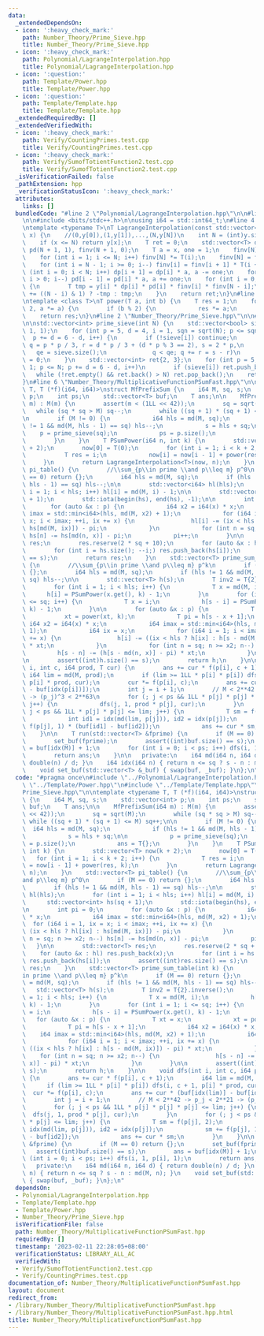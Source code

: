 ```yaml
---
data:
  _extendedDependsOn:
  - icon: ':heavy_check_mark:'
    path: Number_Theory/Prime_Sieve.hpp
    title: Number_Theory/Prime_Sieve.hpp
  - icon: ':heavy_check_mark:'
    path: Polynomial/LagrangeInterpolation.hpp
    title: Polynomial/LagrangeInterpolation.hpp
  - icon: ':question:'
    path: Template/Power.hpp
    title: Template/Power.hpp
  - icon: ':question:'
    path: Template/Template.hpp
    title: Template/Template.hpp
  _extendedRequiredBy: []
  _extendedVerifiedWith:
  - icon: ':heavy_check_mark:'
    path: Verify/CountingPrimes.test.cpp
    title: Verify/CountingPrimes.test.cpp
  - icon: ':heavy_check_mark:'
    path: Verify/SumofTotientFunction2.test.cpp
    title: Verify/SumofTotientFunction2.test.cpp
  _isVerificationFailed: false
  _pathExtension: hpp
  _verificationStatusIcon: ':heavy_check_mark:'
  attributes:
    links: []
  bundledCode: "#line 2 \"Polynomial/LagrangeInterpolation.hpp\"\n\n#line 2 \"Template/Template.hpp\"\
    \n\n#include <bits/stdc++.h>\n\nusing i64 = std::int64_t;\n#line 4 \"Polynomial/LagrangeInterpolation.hpp\"\
    \ntemplate <typename T>\nT LagrangeInterpolation(const std::vector<T> &y, i64\
    \ x) {\n    //(0,y[0]),(1,y[1]),...,(N,y[N])\n    int N = (int)y.size() - 1;\n\
    \    if (x <= N) return y[x];\n    T ret = 0;\n    std::vector<T> dp(N + 1, 1),\
    \ pd(N + 1, 1), finv(N + 1, 0);\n    T a = x, one = 1;\n    finv[N] = T(1);\n\
    \    for (int i = 1; i <= N; i++) finv[N] *= T(i);\n    finv[N] = finv[N].inverse();\n\
    \    for (int i = N - 1; i >= 0; i--) finv[i] = finv[i + 1] * T(i + 1);\n    for\
    \ (int i = 0; i < N; i++) dp[i + 1] = dp[i] * a, a -= one;\n    for (int i = N;\
    \ i > 0; i--) pd[i - 1] = pd[i] * a, a += one;\n    for (int i = 0; i <= N; i++)\
    \ {\n        T tmp = y[i] * dp[i] * pd[i] * finv[i] * finv[N - i];\n        ret\
    \ += ((N - i) & 1) ? -tmp : tmp;\n    }\n    return ret;\n}\n#line 1 \"Template/Power.hpp\"\
    \ntemplate <class T>\nT power(T a, int b) {\n    T res = 1;\n    for (; b; b /=\
    \ 2, a *= a) {\n        if (b % 2) {\n            res *= a;\n        }\n    }\n\
    \    return res;\n}\n#line 2 \"Number_Theory/Prime_Sieve.hpp\"\n\n#line 4 \"Number_Theory/Prime_Sieve.hpp\"\
    \n\nstd::vector<int> prime_sieve(int N) {\n    std::vector<bool> sieve(N / 3 +\
    \ 1, 1);\n    for (int p = 5, d = 4, i = 1, sqn = sqrt(N); p <= sqn;\n       \
    \  p += d = 6 - d, i++) {\n        if (!sieve[i]) continue;\n        for (int\
    \ q = p * p / 3, r = d * p / 3 + (d * p % 3 == 2), s = 2 * p,\n              \
    \   qe = sieve.size();\n             q < qe; q += r = s - r)\n            sieve[q]\
    \ = 0;\n    }\n    std::vector<int> ret{2, 3};\n    for (int p = 5, d = 4, i =\
    \ 1; p <= N; p += d = 6 - d, i++)\n        if (sieve[i]) ret.push_back(p);\n \
    \   while (!ret.empty() && ret.back() > N) ret.pop_back();\n    return ret;\n\
    }\n#line 6 \"Number_Theory/MultiplicativeFunctionPSumFast.hpp\"\n\ntemplate <typename\
    \ T, T (*f)(i64, i64)>\nstruct MfPrefixSum {\n    i64 M, sq, s;\n    std::vector<int>\
    \ p;\n    int ps;\n    std::vector<T> buf;\n    T ans;\n\n    MfPrefixSum(i64\
    \ m) : M(m) {\n        assert(m < (1LL << 42));\n        sq = sqrt(M);\n     \
    \   while (sq * sq > M) sq--;\n        while ((sq + 1) * (sq + 1) <= M) sq++;\n\
    \n        if (M != 0) {\n            i64 hls = md(M, sq);\n            if (hls\
    \ != 1 && md(M, hls - 1) == sq) hls--;\n            s = hls + sq;\n\n        \
    \    p = prime_sieve(sq);\n            ps = p.size();\n            ans = T{};\n\
    \        }\n    }\n    T PSumPower(i64 n, int k) {\n        std::vector<T> now(k\
    \ + 2);\n        now[0] = T(0);\n        for (int i = 1; i < k + 2; i++) {\n \
    \           T res = i;\n            now[i] = now[i - 1] + power(res, k);\n   \
    \     }\n        return LagrangeInterpolation<T>(now, n);\n    }\n    std::vector<T>\
    \ pi_table() {\n        //\\sum_{p\\in prime \\and p\\leq m} p^0\n        if (M\
    \ == 0) return {};\n        i64 hls = md(M, sq);\n        if (hls != 1 && md(M,\
    \ hls - 1) == sq) hls--;\n\n        std::vector<i64> hl(hls);\n        for (int\
    \ i = 1; i < hls; i++) hl[i] = md(M, i) - 1;\n\n        std::vector<int> hs(sq\
    \ + 1);\n        std::iota(begin(hs), end(hs), -1);\n\n        int pi = 0;\n \
    \       for (auto &x : p) {\n            i64 x2 = i64(x) * x;\n            i64\
    \ imax = std::min<i64>(hls, md(M, x2) + 1);\n            for (i64 i = 1, ix =\
    \ x; i < imax; ++i, ix += x) {\n                hl[i] -= (ix < hls ? hl[ix] :\
    \ hs[md(M, ix)]) - pi;\n            }\n            for (int n = sq; n >= x2; n--)\
    \ hs[n] -= hs[md(n, x)] - pi;\n            pi++;\n        }\n\n        std::vector<T>\
    \ res;\n        res.reserve(2 * sq + 10);\n        for (auto &x : hl) res.push_back(x);\n\
    \        for (int i = hs.size(); --i;) res.push_back(hs[i]);\n        assert((int)res.size()\
    \ == s);\n        return res;\n    }\n    std::vector<T> prime_sum_table(int k)\
    \ {\n        //\\sum_{p\\in prime \\and p\\leq m} p^k\n        if (M == 0) return\
    \ {};\n        i64 hls = md(M, sq);\n        if (hls != 1 && md(M, hls - 1) ==\
    \ sq) hls--;\n\n        std::vector<T> h(s);\n        T inv2 = T{2}.inverse();\n\
    \        for (int i = 1; i < hls; i++) {\n            T x = md(M, i);\n      \
    \      h[i] = PSumPower(x.get(), k) - 1;\n        }\n        for (int i = 1; i\
    \ <= sq; i++) {\n            T x = i;\n            h[s - i] = PSumPower(x.get(),\
    \ k) - 1;\n        }\n\n        for (auto &x : p) {\n            T xt = x;\n \
    \           xt = power(xt, k);\n            T pi = h[s - x + 1];\n           \
    \ i64 x2 = i64(x) * x;\n            i64 imax = std::min<i64>(hls, md(M, x2) +\
    \ 1);\n            i64 ix = x;\n            for (i64 i = 1; i < imax; ++i, ix\
    \ += x) {\n                h[i] -= ((ix < hls ? h[ix] : h[s - md(M, ix)]) - pi)\
    \ * xt;\n            }\n            for (int n = sq; n >= x2; n--) {\n       \
    \         h[s - n] -= (h[s - md(n, x)] - pi) * xt;\n            }\n        }\n\
    \n        assert((int)h.size() == s);\n        return h;\n    }\n\n    void dfs(int\
    \ i, int c, i64 prod, T cur) {\n        ans += cur * f(p[i], c + 1);\n       \
    \ i64 lim = md(M, prod);\n        if (lim >= 1LL * p[i] * p[i]) dfs(i, c + 1,\
    \ p[i] * prod, cur);\n        cur *= f(p[i], c);\n        ans += cur * (buf[idx(lim)]\
    \ - buf[idx(p[i])]);\n        int j = i + 1;\n        // M < 2**42 -> p_j < 2**21\
    \ -> (p_j)^3 < 2**63\n        for (; j < ps && 1LL * p[j] * p[j] * p[j] <= lim;\
    \ j++) {\n            dfs(j, 1, prod * p[j], cur);\n        }\n        for (;\
    \ j < ps && 1LL * p[j] * p[j] <= lim; j++) {\n            T sm = f(p[j], 2);\n\
    \            int id1 = idx(md(lim, p[j])), id2 = idx(p[j]);\n            sm +=\
    \ f(p[j], 1) * (buf[id1] - buf[id2]);\n            ans += cur * sm;\n        }\n\
    \    }\n\n    T run(std::vector<T> &fprime) {\n        if (M == 0) return {};\n\
    \        set_buf(fprime);\n        assert((int)buf.size() == s);\n        ans\
    \ = buf[idx(M)] + 1;\n        for (int i = 0; i < ps; i++) dfs(i, 1, p[i], 1);\n\
    \        return ans;\n    }\n\n   private:\n    i64 md(i64 n, i64 d) { return\
    \ double(n) / d; }\n    i64 idx(i64 n) { return n <= sq ? s - n : md(M, n); }\n\
    \    void set_buf(std::vector<T> &_buf) { swap(buf, _buf); }\n};\n"
  code: "#pragma once\n#include \"../Polynomial/LagrangeInterpolation.hpp\"\n#include\
    \ \"../Template/Power.hpp\"\n#include \"../Template/Template.hpp\"\n#include \"\
    Prime_Sieve.hpp\"\n\ntemplate <typename T, T (*f)(i64, i64)>\nstruct MfPrefixSum\
    \ {\n    i64 M, sq, s;\n    std::vector<int> p;\n    int ps;\n    std::vector<T>\
    \ buf;\n    T ans;\n\n    MfPrefixSum(i64 m) : M(m) {\n        assert(m < (1LL\
    \ << 42));\n        sq = sqrt(M);\n        while (sq * sq > M) sq--;\n       \
    \ while ((sq + 1) * (sq + 1) <= M) sq++;\n\n        if (M != 0) {\n          \
    \  i64 hls = md(M, sq);\n            if (hls != 1 && md(M, hls - 1) == sq) hls--;\n\
    \            s = hls + sq;\n\n            p = prime_sieve(sq);\n            ps\
    \ = p.size();\n            ans = T{};\n        }\n    }\n    T PSumPower(i64 n,\
    \ int k) {\n        std::vector<T> now(k + 2);\n        now[0] = T(0);\n     \
    \   for (int i = 1; i < k + 2; i++) {\n            T res = i;\n            now[i]\
    \ = now[i - 1] + power(res, k);\n        }\n        return LagrangeInterpolation<T>(now,\
    \ n);\n    }\n    std::vector<T> pi_table() {\n        //\\sum_{p\\in prime \\\
    and p\\leq m} p^0\n        if (M == 0) return {};\n        i64 hls = md(M, sq);\n\
    \        if (hls != 1 && md(M, hls - 1) == sq) hls--;\n\n        std::vector<i64>\
    \ hl(hls);\n        for (int i = 1; i < hls; i++) hl[i] = md(M, i) - 1;\n\n  \
    \      std::vector<int> hs(sq + 1);\n        std::iota(begin(hs), end(hs), -1);\n\
    \n        int pi = 0;\n        for (auto &x : p) {\n            i64 x2 = i64(x)\
    \ * x;\n            i64 imax = std::min<i64>(hls, md(M, x2) + 1);\n          \
    \  for (i64 i = 1, ix = x; i < imax; ++i, ix += x) {\n                hl[i] -=\
    \ (ix < hls ? hl[ix] : hs[md(M, ix)]) - pi;\n            }\n            for (int\
    \ n = sq; n >= x2; n--) hs[n] -= hs[md(n, x)] - pi;\n            pi++;\n     \
    \   }\n\n        std::vector<T> res;\n        res.reserve(2 * sq + 10);\n    \
    \    for (auto &x : hl) res.push_back(x);\n        for (int i = hs.size(); --i;)\
    \ res.push_back(hs[i]);\n        assert((int)res.size() == s);\n        return\
    \ res;\n    }\n    std::vector<T> prime_sum_table(int k) {\n        //\\sum_{p\\\
    in prime \\and p\\leq m} p^k\n        if (M == 0) return {};\n        i64 hls\
    \ = md(M, sq);\n        if (hls != 1 && md(M, hls - 1) == sq) hls--;\n\n     \
    \   std::vector<T> h(s);\n        T inv2 = T{2}.inverse();\n        for (int i\
    \ = 1; i < hls; i++) {\n            T x = md(M, i);\n            h[i] = PSumPower(x.get(),\
    \ k) - 1;\n        }\n        for (int i = 1; i <= sq; i++) {\n            T x\
    \ = i;\n            h[s - i] = PSumPower(x.get(), k) - 1;\n        }\n\n     \
    \   for (auto &x : p) {\n            T xt = x;\n            xt = power(xt, k);\n\
    \            T pi = h[s - x + 1];\n            i64 x2 = i64(x) * x;\n        \
    \    i64 imax = std::min<i64>(hls, md(M, x2) + 1);\n            i64 ix = x;\n\
    \            for (i64 i = 1; i < imax; ++i, ix += x) {\n                h[i] -=\
    \ ((ix < hls ? h[ix] : h[s - md(M, ix)]) - pi) * xt;\n            }\n        \
    \    for (int n = sq; n >= x2; n--) {\n                h[s - n] -= (h[s - md(n,\
    \ x)] - pi) * xt;\n            }\n        }\n\n        assert((int)h.size() ==\
    \ s);\n        return h;\n    }\n\n    void dfs(int i, int c, i64 prod, T cur)\
    \ {\n        ans += cur * f(p[i], c + 1);\n        i64 lim = md(M, prod);\n  \
    \      if (lim >= 1LL * p[i] * p[i]) dfs(i, c + 1, p[i] * prod, cur);\n      \
    \  cur *= f(p[i], c);\n        ans += cur * (buf[idx(lim)] - buf[idx(p[i])]);\n\
    \        int j = i + 1;\n        // M < 2**42 -> p_j < 2**21 -> (p_j)^3 < 2**63\n\
    \        for (; j < ps && 1LL * p[j] * p[j] * p[j] <= lim; j++) {\n          \
    \  dfs(j, 1, prod * p[j], cur);\n        }\n        for (; j < ps && 1LL * p[j]\
    \ * p[j] <= lim; j++) {\n            T sm = f(p[j], 2);\n            int id1 =\
    \ idx(md(lim, p[j])), id2 = idx(p[j]);\n            sm += f(p[j], 1) * (buf[id1]\
    \ - buf[id2]);\n            ans += cur * sm;\n        }\n    }\n\n    T run(std::vector<T>\
    \ &fprime) {\n        if (M == 0) return {};\n        set_buf(fprime);\n     \
    \   assert((int)buf.size() == s);\n        ans = buf[idx(M)] + 1;\n        for\
    \ (int i = 0; i < ps; i++) dfs(i, 1, p[i], 1);\n        return ans;\n    }\n\n\
    \   private:\n    i64 md(i64 n, i64 d) { return double(n) / d; }\n    i64 idx(i64\
    \ n) { return n <= sq ? s - n : md(M, n); }\n    void set_buf(std::vector<T> &_buf)\
    \ { swap(buf, _buf); }\n};\n"
  dependsOn:
  - Polynomial/LagrangeInterpolation.hpp
  - Template/Template.hpp
  - Template/Power.hpp
  - Number_Theory/Prime_Sieve.hpp
  isVerificationFile: false
  path: Number_Theory/MultiplicativeFunctionPSumFast.hpp
  requiredBy: []
  timestamp: '2023-02-11 22:28:05+08:00'
  verificationStatus: LIBRARY_ALL_AC
  verifiedWith:
  - Verify/SumofTotientFunction2.test.cpp
  - Verify/CountingPrimes.test.cpp
documentation_of: Number_Theory/MultiplicativeFunctionPSumFast.hpp
layout: document
redirect_from:
- /library/Number_Theory/MultiplicativeFunctionPSumFast.hpp
- /library/Number_Theory/MultiplicativeFunctionPSumFast.hpp.html
title: Number_Theory/MultiplicativeFunctionPSumFast.hpp
---
```

